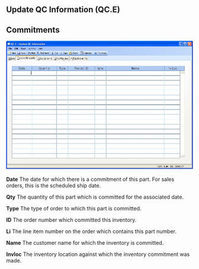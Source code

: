 ##  Update QC Information (QC.E)

<PageHeader />

##  Commitments

![](./QC-E-2.jpg)

**Date** The date for which there is a commitment of this part. For sales
orders, this is the scheduled ship date.  
  
**Qty** The quantity of this part which is committed for the associated date.  
  
**Type** The type of order to which this part is committed.  
  
**ID** The order number which committed this inventory.  
  
**Li** The line item number on the order which contains this part number.  
  
**Name** The customer name for which the inventory is committed.  
  
**Invloc** The inventory location against which the inventory commitment was
made.  
  
  
<badge text= "Version 8.10.57" vertical="middle" />

<PageFooter />